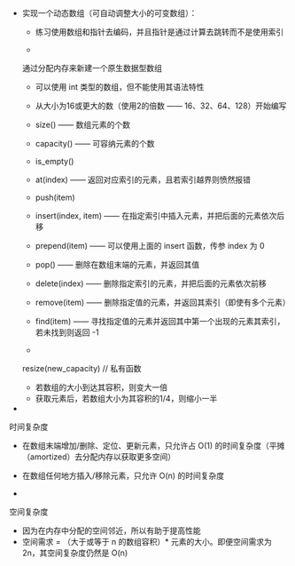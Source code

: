 - 实现一个动态数组（可自动调整大小的可变数组）：

  -  练习使用数组和指针去编码，并且指针是通过计算去跳转而不是使用索引

  -  

    通过分配内存来新建一个原生数据型数组

    - 可以使用 int 类型的数组，但不能使用其语法特性
    - 从大小为16或更大的数（使用2的倍数 —— 16、32、64、128）开始编写

  -  size() —— 数组元素的个数

  -  capacity() —— 可容纳元素的个数

  -  is_empty()

  -  at(index) —— 返回对应索引的元素，且若索引越界则愤然报错

  -  push(item)

  -  insert(index, item) —— 在指定索引中插入元素，并把后面的元素依次后移

  -  prepend(item) —— 可以使用上面的 insert 函数，传参 index 为 0

  -  pop() —— 删除在数组末端的元素，并返回其值

  -  delete(index) —— 删除指定索引的元素，并把后面的元素依次前移

  -  remove(item) —— 删除指定值的元素，并返回其索引（即使有多个元素）

  -  find(item) —— 寻找指定值的元素并返回其中第一个出现的元素其索引，若未找到则返回 -1

  -  

    resize(new_capacity) // 私有函数

    - 若数组的大小到达其容积，则变大一倍
    - 获取元素后，若数组大小为其容积的1/4，则缩小一半

-  

  时间复杂度

  - 在数组末端增加/删除、定位、更新元素，只允许占 O(1) 的时间复杂度（平摊（amortized）去分配内存以获取更多空间）
  - 在数组任何地方插入/移除元素，只允许 O(n) 的时间复杂度

-  

  空间复杂度

  - 因为在内存中分配的空间邻近，所以有助于提高性能
  - 空间需求 = （大于或等于 n 的数组容积）* 元素的大小。即便空间需求为 2n，其空间复杂度仍然是 O(n)